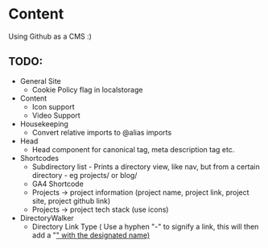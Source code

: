# Content

Using Github as a CMS :)

## TODO:
* General Site
    * Cookie Policy flag in localstorage
* Content
    * Icon support
    * Video Support
* Housekeeping
    * Convert relative imports to @alias imports
* Head
    * Head component for canonical tag, meta description tag etc.
* Shortcodes
    *  Subdirectory list - Prints a directory view, like nav, but from a certain directory - eg projects/ or blog/
    *  GA4 Shortcode
    *  Projects -> project information (project name, project link, project site, project github link)
    *  Projects -> project tech stack (use icons) 
* DirectoryWalker
    * Directory Link Type ( Use a hyphen "-" to signify a link, this will then add a "<a href target blank etc..>" with the designated name)
